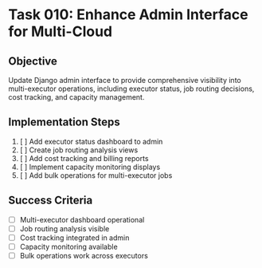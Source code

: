 # Task 010: Enhance Admin Interface for Multi-Cloud

## Objective
Update Django admin interface to provide comprehensive visibility into multi-executor operations, including executor status, job routing decisions, cost tracking, and capacity management.

## Implementation Steps
1. [ ] Add executor status dashboard to admin
2. [ ] Create job routing analysis views
3. [ ] Add cost tracking and billing reports
4. [ ] Implement capacity monitoring displays
5. [ ] Add bulk operations for multi-executor jobs

## Success Criteria
- [ ] Multi-executor dashboard operational
- [ ] Job routing analysis visible
- [ ] Cost tracking integrated in admin
- [ ] Capacity monitoring available
- [ ] Bulk operations work across executors